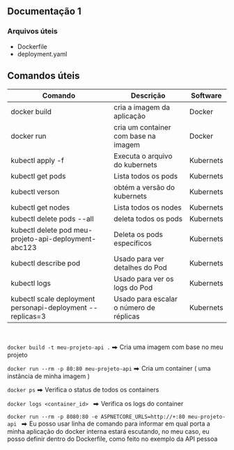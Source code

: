 ## Documentação 1


### Arquivos úteis

* Dockerfile
* deployment.yaml

## Comandos úteis

| Comando | Descrição | Software | 
|-------|--------| -------- |
| docker build| cria a imagem da aplicação| Docker|
| docker run | cria um container com base na imagem| Docker | 
| kubectl apply -f | Executa o arquivo do kubernets| Kubernets|
|kubectl get pods| Lista todos os pods| Kubernets |
|kubectl verson|obtém a versão do kubernets| Kubernets|
|kubectl get nodes| Lista todos os nodes| Kubernets |
|kubectl delete pods --all | deleta todos os pods| Kubernets |
| kubectl delete pod meu-projeto-api-deployment-abc123 |Deleta os pods específicos | Kubernets |
| kubectl describe pod <nome-do-pod> | Usado para ver detalhes do Pod| Kubernets|
|kubectl logs <nome-do-pod> | Usado para ver os logs do Pod| Kubernets |
| kubectl scale deployment personapi-deployment --replicas=3| Usado para escalar o número de réplicas| Kubernets|

<br>

`docker build -t meu-projeto-api .` ⮕ Cria uma imagem com base no meu projeto

`docker run --rm -p 80:80 meu-projeto-api` ⮕ Cria um container ( uma instância de minha imagem )

`docker ps` ⮕ Verifica o status de todos os containers


`docker logs <container_id> ` ⮕ Verifica os logs do container


`docker run --rm -p 8080:80 -e ASPNETCORE_URLS=http://+:80 meu-projeto-api
` ⮕ Eu posso usar linha de comando para informar em qual porta a minha aplicação do docker interna estará escutando, no meu caso, eu posso definir dentro do Dockerfile, como feito no exemplo da API pessoa